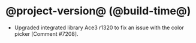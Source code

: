 # @project-version@ (@build-time@)

* Upgraded integrated library Ace3 r1320 to fix an issue with the color picker [Comment #7208]. 